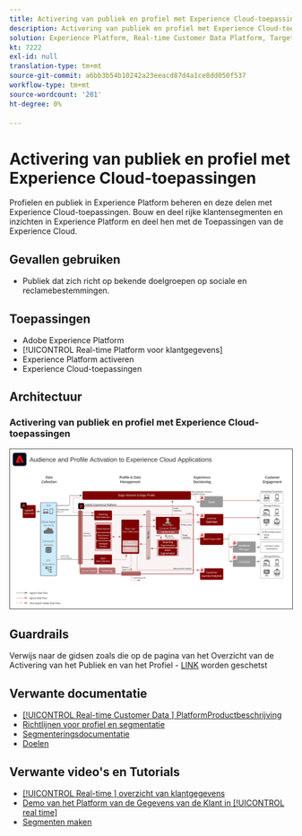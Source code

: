 ```yaml
---
title: Activering van publiek en profiel met Experience Cloud-toepassingen
description: Activering van publiek en profiel met Experience Cloud-toepassingen
solution: Experience Platform, Real-time Customer Data Platform, Target, Audience Manager, Analytics, Experience Cloud Services
kt: 7222
exl-id: null
translation-type: tm+mt
source-git-commit: a6bb3b54b10242a23eeacd87d4a1ce8dd050f537
workflow-type: tm+mt
source-wordcount: '201'
ht-degree: 0%

---
```


# Activering van publiek en profiel met Experience Cloud-toepassingen

Profielen en publiek in Experience Platform beheren en deze delen met Experience Cloud-toepassingen. Bouw en deel rijke klantensegmenten en inzichten in Experience Platform en deel hen met de Toepassingen van de Experience Cloud.

## Gevallen gebruiken

* Publiek dat zich richt op bekende doelgroepen op sociale en reclamebestemmingen.

## Toepassingen

* Adobe Experience Platform
* [!UICONTROL Real-time Platform voor klantgegevens]
* Experience Platform activeren
* Experience Cloud-toepassingen

## Architectuur

### Activering van publiek en profiel met Experience Cloud-toepassingen

<img src="assets/activation+apps.svg" alt="Referentiearchitectuur voor de activering van publiek en profiel met Experience Cloud-toepassingen" style="border:1px solid #4a4a4a" />
<br>

## Guardrails

Verwijs naar de gidsen zoals die op de pagina van het Overzicht van de Activering van het Publiek en van het Profiel - [LINK](overview.md) worden geschetst

## Verwante documentatie

* [[!UICONTROL Real-time Customer Data ] PlatformProductbeschrijving](https://helpx.adobe.com/legal/product-descriptions/real-time-customer-data-platform.html)
* [Richtlijnen voor profiel en segmentatie](https://experienceleague.adobe.com/docs/experience-platform/profile/guardrails.html?lang=en)
* [Segmenteringsdocumentatie](https://experienceleague.adobe.com/docs/experience-platform/segmentation/api/streaming-segmentation.html)
* [Doelen](https://experienceleague.adobe.com/docs/experience-platform/destinations/catalog/overview.html)

## Verwante video&#39;s en Tutorials

* [[!UICONTROL Real-time ] overzicht van klantgegevens](https://experienceleague.adobe.com/docs/platform-learn/tutorials/application-services/rtcdp/understanding-the-real-time-customer-data-platform.html)
* [Demo van het Platform van de Gegevens van de Klant in  [!UICONTROL real time]](https://experienceleague.adobe.com/docs/platform-learn/tutorials/application-services/rtcdp/demo.html)
* [Segmenten maken](https://experienceleague.adobe.com/docs/platform-learn/tutorials/segments/create-segments.html)
